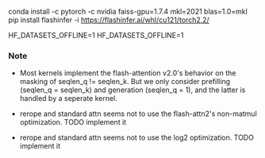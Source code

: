 conda install -c pytorch -c nvidia faiss-gpu=1.7.4 mkl=2021 blas=1.0=mkl
pip install flashinfer -i https://flashinfer.ai/whl/cu121/torch2.2/

HF_DATASETS_OFFLINE=1 HF_DATASETS_OFFLINE=1

### Note

* Most kernels implement the flash-attention v2.0's behavior on the masking of seqlen_q != seqlen_k. But we only consider prefilling (seqlen_q = seqlen_k) and generation (seqlen_q = 1), and the latter is handled by a seperate kernel.

* rerope and standard attn seems not to use the flash-attn2's non-matmul optimization. TODO implement it
* rerope and standard attn seems not to use the log2 optimization. TODO implement it
